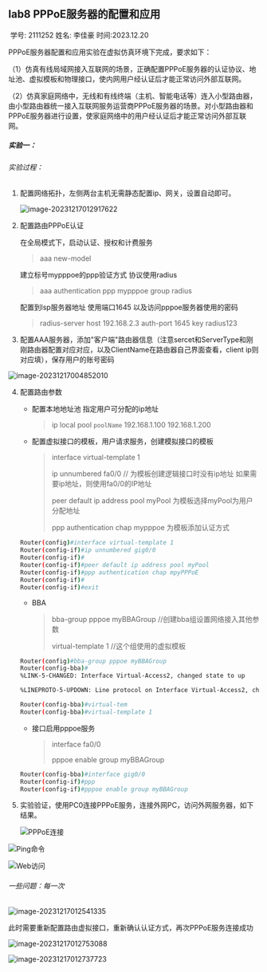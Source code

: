 ## lab8 PPPoE服务器的配置和应用

​														学号: 2111252       姓名: 李佳豪       时间:2023.12.20



PPPoE服务器配置和应用实验在虚拟仿真环境下完成，要求如下：

（1）仿真有线局域网接入互联网的场景，正确配置PPPoE服务器的认证协议、地址池、虚拟模板和物理接口，使内网用户经认证后才能正常访问外部互联网。

（2）仿真家庭网络中，无线和有线终端（主机、智能电话等）连入小型路由器，由小型路由器统一接入互联网服务运营商PPPoE服务器的场景。对小型路由器和PPPoE服务器进行设置，使家庭网络中的用户经认证后才能正常访问外部互联网。

##### 实验一：

###### 实验过程：

1. 配置网络拓扑，左侧两台主机无需静态配置ip、网关，设置自动即可。

   ![image-20231217012917622](1.png)

2. 配置路由PPPoE认证

   在全局模式下，启动认证、授权和计费服务

   > aaa new-model  

   建立标号mypppoe的ppp验证方式 协议使用radius

   > aaa authentication ppp mypppoe group radius  

   配置到lsp服务器地址 使用端口1645 以及访问pppoe服务器使用的密码

   > radius-server host 192.168.2.3 auth-port 1645 key radius123 

3.  配置AAA服务器，添加"客户端"路由器信息（注意sercet和ServerType和刚刚路由器配置对应对应，以及ClientName在路由器自己界面查看，client ip则对应填），保存用户的账号密码

   ![image-20231217004852010](2.png)

4. 配置路由参数

   - 配置本地地址池 指定用户可分配的ip地址

     >ip local pool `poolName` 192.168.1.100 192.168.1.200

   - 配置虚拟接口的模板，用户请求服务，创建模拟接口的模板

     >interface virtual-template 1 
     >
     >ip unnumbered fa0/0 // 为模板创建逻辑接口时没有ip地址 如果需要ip地址，则使用fa0/0的IP地址
     >
     >peer default ip address pool myPool   为模板选择myPool为用户分配地址
     >
     >ppp authentication chap mypppoe  为模板添加认证方式

   ~~~bash
   Router(config)#interface virtual-template 1
   Router(config-if)#ip unnumbered gig0/0
   Router(config-if)#
   Router(config-if)#peer default ip address pool myPool
   Router(config-if)#ppp authentication chap mpyPPPoE
   Router(config-if)#
   Router(config-if)#exit
   ~~~

   - BBA

     >bba-group pppoe myBBAGroup  //创建bba组设置网络接入其他参数
     >
     >virtual-template 1   //这个组使用的虚拟模板

   ~~~bash
   Router(config)#bba-group pppoe myBBAGroup
   Router(config-bba)#
   %LINK-5-CHANGED: Interface Virtual-Access2, changed state to up
   
   %LINEPROTO-5-UPDOWN: Line protocol on Interface Virtual-Access2, changed state to up
   
   Router(config-bba)#virtual-tem
   Router(config-bba)#virtual-template 1
   ~~~

   

   - 接口启用pppoe服务

     >interface fa0/0
     >
     >pppoe enable group myBBAGroup

   ~~~bash
   Router(config-bba)#interface gig0/0
   Router(config-if)#ppp
   Router(config-if)#pppoe enable group myBBAGroup
   ~~~

   

   

   

5. 实验验证，使用PC0连接PPPoE服务，连接外网PC，访问外网服务器，如下结果。

   ![PPPoE连接](3.png)

![Ping命令](4.png)

![Web访问](5.png)



###### 一些问题：每一次

![image-20231217012541335](6.png)

此时需要重新配置路由虚拟接口，重新确认认证方式，再次PPPoE服务连接成功

![image-20231217012753088](7.png)



![image-20231217012737723](G:\大三上\网络技术与应用作业\code\PPPoE\8.png)